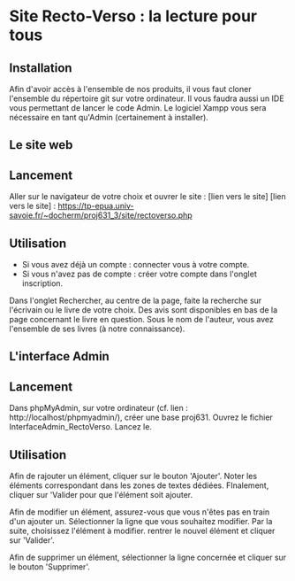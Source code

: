 Site Recto-Verso : la lecture pour tous
============


Installation
------------
Afin d'avoir accès à l'ensemble de nos produits, il vous faut cloner l'ensemble du répertoire git sur votre ordinateur. 
Il vous faudra aussi un IDE vous permettant de lancer le code Admin. 
Le logiciel Xampp vous sera nécessaire en tant qu'Admin (certainement à installer).

Le site web
------------
Lancement 
------------
Aller sur le navigateur de votre choix et ouvrer le site : [lien vers le site]
[lien vers le site] : https://tp-epua.univ-savoie.fr/~docherm/proj631_3/site/rectoverso.php

Utilisation 
------------
-  Si vous avez déjà un compte : connecter vous à votre compte.
-  Si vous n'avez pas de compte : créer votre compte dans l'onglet inscription.

Dans l'onglet Rechercher, au centre de la page, faite la recherche sur l'écrivain ou le livre de votre choix.
Des avis sont disponibles en bas de la page concernant le livre en question.
Sous le nom de l'auteur, vous avez l'ensemble de ses livres (à notre connaissance).


L'interface Admin
------------
Lancement 
------------
Dans phpMyAdmin, sur votre ordinateur (cf. lien : http://localhost/phpmyadmin/), créer une base proj631.
Ouvrez le fichier InterfaceAdmin_RectoVerso.
Lancez le.

Utilisation
------------
Afin de rajouter un élément, cliquer sur le bouton 'Ajouter'. Noter les éléments correspondant dans les zones de textes dédiées. FInalement, cliquer sur 'Valider pour que l'élément soit ajouter.

Afin de modifier un élément, assurez-vous que vous n'êtes pas en train d'un ajouter un. Sélectionner la ligne que vous souhaitez modifier. Par la suite, choisissez l'élément à modifier. rentrer le nouvel élément et cliquer sur 'Valider'.

Afin de supprimer un élément, sélectionner la ligne concernée et cliquer sur le bouton 'Supprimer'.
